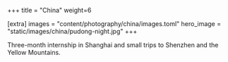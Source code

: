 +++
title = "China"
weight=6

[extra]
images = "content/photography/china/images.toml"
hero_image = "static/images/china/pudong-night.jpg"
+++

Three-month internship in Shanghai and small trips to Shenzhen and the Yellow Mountains.
